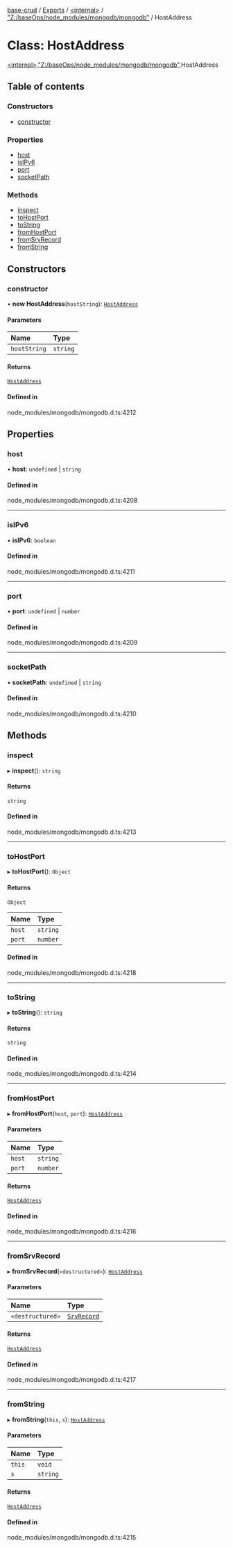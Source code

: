 [base-crud](../README.md) / [Exports](../modules.md) / [\<internal\>](../modules/internal_.md) / ["Z:/baseOps/node\_modules/mongodb/mongodb"](../modules/internal_._Z__baseOps_node_modules_mongodb_mongodb_.md) / HostAddress

# Class: HostAddress

[\<internal\>](../modules/internal_.md).["Z:/baseOps/node\_modules/mongodb/mongodb"](../modules/internal_._Z__baseOps_node_modules_mongodb_mongodb_.md).HostAddress

## Table of contents

### Constructors

- [constructor](internal_._Z__baseOps_node_modules_mongodb_mongodb_.HostAddress.md#constructor)

### Properties

- [host](internal_._Z__baseOps_node_modules_mongodb_mongodb_.HostAddress.md#host)
- [isIPv6](internal_._Z__baseOps_node_modules_mongodb_mongodb_.HostAddress.md#isipv6)
- [port](internal_._Z__baseOps_node_modules_mongodb_mongodb_.HostAddress.md#port)
- [socketPath](internal_._Z__baseOps_node_modules_mongodb_mongodb_.HostAddress.md#socketpath)

### Methods

- [inspect](internal_._Z__baseOps_node_modules_mongodb_mongodb_.HostAddress.md#inspect)
- [toHostPort](internal_._Z__baseOps_node_modules_mongodb_mongodb_.HostAddress.md#tohostport)
- [toString](internal_._Z__baseOps_node_modules_mongodb_mongodb_.HostAddress.md#tostring)
- [fromHostPort](internal_._Z__baseOps_node_modules_mongodb_mongodb_.HostAddress.md#fromhostport)
- [fromSrvRecord](internal_._Z__baseOps_node_modules_mongodb_mongodb_.HostAddress.md#fromsrvrecord)
- [fromString](internal_._Z__baseOps_node_modules_mongodb_mongodb_.HostAddress.md#fromstring)

## Constructors

### constructor

• **new HostAddress**(`hostString`): [`HostAddress`](internal_._Z__baseOps_node_modules_mongodb_mongodb_.HostAddress.md)

#### Parameters

| Name | Type |
| :------ | :------ |
| `hostString` | `string` |

#### Returns

[`HostAddress`](internal_._Z__baseOps_node_modules_mongodb_mongodb_.HostAddress.md)

#### Defined in

node_modules/mongodb/mongodb.d.ts:4212

## Properties

### host

• **host**: `undefined` \| `string`

#### Defined in

node_modules/mongodb/mongodb.d.ts:4208

___

### isIPv6

• **isIPv6**: `boolean`

#### Defined in

node_modules/mongodb/mongodb.d.ts:4211

___

### port

• **port**: `undefined` \| `number`

#### Defined in

node_modules/mongodb/mongodb.d.ts:4209

___

### socketPath

• **socketPath**: `undefined` \| `string`

#### Defined in

node_modules/mongodb/mongodb.d.ts:4210

## Methods

### inspect

▸ **inspect**(): `string`

#### Returns

`string`

#### Defined in

node_modules/mongodb/mongodb.d.ts:4213

___

### toHostPort

▸ **toHostPort**(): `Object`

#### Returns

`Object`

| Name | Type |
| :------ | :------ |
| `host` | `string` |
| `port` | `number` |

#### Defined in

node_modules/mongodb/mongodb.d.ts:4218

___

### toString

▸ **toString**(): `string`

#### Returns

`string`

#### Defined in

node_modules/mongodb/mongodb.d.ts:4214

___

### fromHostPort

▸ **fromHostPort**(`host`, `port`): [`HostAddress`](internal_._Z__baseOps_node_modules_mongodb_mongodb_.HostAddress.md)

#### Parameters

| Name | Type |
| :------ | :------ |
| `host` | `string` |
| `port` | `number` |

#### Returns

[`HostAddress`](internal_._Z__baseOps_node_modules_mongodb_mongodb_.HostAddress.md)

#### Defined in

node_modules/mongodb/mongodb.d.ts:4216

___

### fromSrvRecord

▸ **fromSrvRecord**(`«destructured»`): [`HostAddress`](internal_._Z__baseOps_node_modules_mongodb_mongodb_.HostAddress.md)

#### Parameters

| Name | Type |
| :------ | :------ |
| `«destructured»` | [`SrvRecord`](../interfaces/internal_.SrvRecord.md) |

#### Returns

[`HostAddress`](internal_._Z__baseOps_node_modules_mongodb_mongodb_.HostAddress.md)

#### Defined in

node_modules/mongodb/mongodb.d.ts:4217

___

### fromString

▸ **fromString**(`this`, `s`): [`HostAddress`](internal_._Z__baseOps_node_modules_mongodb_mongodb_.HostAddress.md)

#### Parameters

| Name | Type |
| :------ | :------ |
| `this` | `void` |
| `s` | `string` |

#### Returns

[`HostAddress`](internal_._Z__baseOps_node_modules_mongodb_mongodb_.HostAddress.md)

#### Defined in

node_modules/mongodb/mongodb.d.ts:4215
